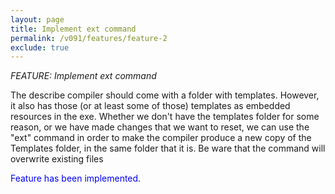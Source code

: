 ```yaml
---
layout: page
title: Implement ext command
permalink: /v091/features/feature-2
exclude: true
---
```

_FEATURE: Implement ext command_

The describe compiler should come with a folder with templates. However, it also has those (or at least some of those) templates as embedded resources in the exe. Whether we don't have the templates folder for some reason, or we have made changes that we want to reset, we can use the "ext" command in order to make the compiler produce a new copy of the Templates folder, in the same folder that it is. Be ware that the command will overwrite existing files

<span style="color:blue">Feature has been implemented.</span>
